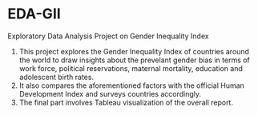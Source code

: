 # EDA-GII
Exploratory Data Analysis Project on Gender Inequality Index
1. This project explores the Gender Inequality Index of countries around the world to draw insights about the prevelant gender bias in terms of work force, political reservations, maternal mortality, education and adolescent birth rates. 
2. It also compares the aforementioned factors with the official Human Development Index and surveys countries accordingly.
3. The final part involves Tableau visualization of the overall report.

